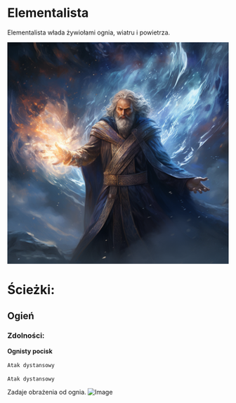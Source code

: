 # Elementalista

Elementalista włada żywiołami ognia, wiatru i powietrza.

![Image](imgs/klasa-elementalista.png)

# Ścieżki:

## Ogień

### Zdolności:

**Ognisty pocisk**

`Atak dystansowy`

`Atak dystansowy`

Zadaje obrażenia od ognia.
![Image](imgs/klasa-elementalista-ognisty-pocisk.png)
